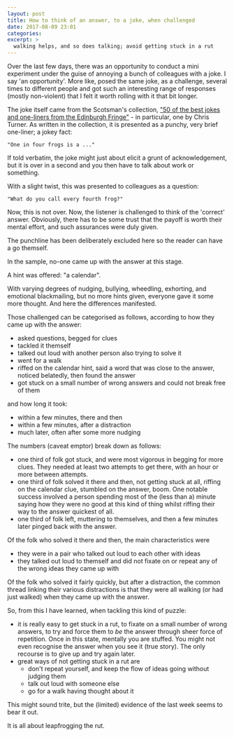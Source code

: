```yaml
---
layout: post
title: How to think of an answer, to a joke, when challenged
date: 2017-08-09 23:01
categories:
excerpt: >
  walking helps, and so does talking; avoid getting stuck in a rut
---
```

Over the last few days, there was an opportunity to conduct a mini experiment under the guise of annoying a bunch of colleagues with a joke. I say 'an opportunity'. More like, posed the same joke, as a challenge, several times to different people and got such an interesting range of responses (mostly non-violent) that I felt it worth rolling with it that bit longer.

The joke itself came from the Scotsman's collection, ["50 of the best jokes and one-liners from the Edinburgh Fringe"](http://www.scotsman.com/lifestyle/culture/edinburgh-festivals/50-of-the-best-jokes-and-one-liners-from-the-edinburgh-fringe-1-4522452) - in particular, one by Chris Turner. As written in the collection, it is presented as a punchy, very brief one-liner; a jokey fact:

```
"One in four frogs is a ..."
```

If told verbatim, the joke might just about elicit a grunt of acknowledgement, but it is over in a second and you then have to talk about work or something.

With a slight twist, this was presented to colleagues as a question:

```
"What do you call every fourth frog?"
```

Now, this is not over. Now, the listener is challenged to think of the 'correct' answer. Obviously, there has to be some trust that the payoff is worth their mental effort, and such assurances were duly given.

The punchline has been deliberately excluded here so the reader can have a go themself.

In the sample, no-one came up with the answer at this stage.

A hint was offered: "a calendar".

With varying degrees of nudging, bullying, wheedling, exhorting, and emotional blackmailing, but no more hints given, everyone gave it some more thought. And here the differences manifested.

Those challenged can be categorised as follows, according to how they came up with the answer:

* asked questions, begged for clues
* tackled it themself
* talked out loud with another person also trying to solve it
* went for a walk
* riffed on the calendar hint, said a word that was close to the answer, noticed belatedly, then found the answer
* got stuck on a small number of wrong answers and could not break free of them

and how long it took:

* within a few minutes, there and then
* within a few minutes, after a distraction
* much later, often after some more nudging

The numbers (caveat emptor) break down as follows:

* one third of folk got stuck, and were most vigorous in begging for more clues. They needed at least two attempts to get there, with an hour or more between attempts.
* one third of folk solved it there and then, not getting stuck at all, riffing on the calendar clue, stumbled on the answer, boom. One notable success involved a person spending most of the (less than a) minute saying how they were no good at this kind of thing whilst riffing their way to the answer quickest of all.
* one third of folk left, muttering to themselves, and then a few minutes later pinged back with the answer.

Of the folk who solved it there and then, the main characteristics were
* they were in a pair who talked out loud to each other with ideas
* they talked out loud to themself and did not fixate on or repeat any of the wrong ideas they came up with

Of the folk who solved it fairly quickly, but after a distraction, the common thread linking their various distractions is that they were all walking (or had just walked) when they came up with the answer.

So, from this I have learned, when tackling this kind of puzzle:
* it is really easy to get stuck in a rut, to fixate on a small number of wrong answers, to try and force them to *be* the answer through sheer force of repetition. Once in this state, mentally you are stuffed. You might not even recognise the answer when you see it (true story). The only recourse is to give up and try again later.
* great ways of not getting stuck in a rut are
   * don't repeat yourself, and keep the flow of ideas going without judging them
   * talk out loud with someone else
   * go for a walk having thought about it

This might sound trite, but the (limited) evidence of the last week seems to bear it out.

It is all about leapfrogging the rut.
